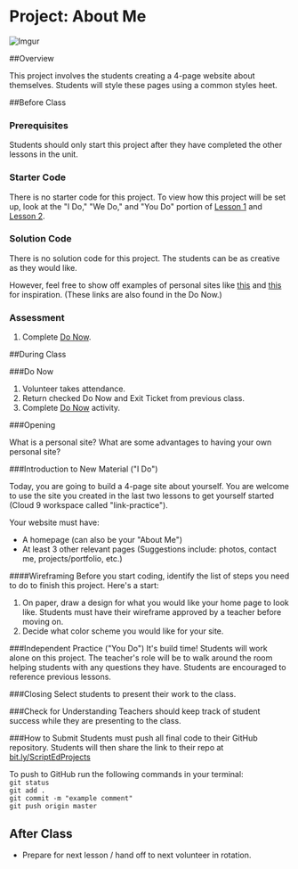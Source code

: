 # Project: About Me

![Imgur](http://i.imgur.com/qZgczwFm.png)

##Overview

This project involves the students creating a 4-page website about themselves. Students will style these pages using a common styles heet.
 
##Before Class

### Prerequisites
Students should only start this project after they have completed the other lessons in the unit.

### Starter Code

There is no starter code for this project. To view how this project will be set up, look at the "I Do," "We Do," and "You Do" portion of [Lesson 1](https://github.com/ScriptEdcurriculum/curriculum2015/tree/master/units/9-HTML2/lessons/1-linkingPages) and [Lesson 2](https://github.com/ScriptEdcurriculum/curriculum2015/tree/master/units/9-HTML2/lessons/2-styleScript).

### Solution Code

There is no solution code for this project. The students can be as creative as they would like.

However, feel free to show off examples of personal sites like [this](http://annaellenberger.com/) and [this](http://thomasjfrank.com/v2/) for inspiration. (These links are also found in the Do Now.)

### Assessment

1. Complete [Do Now](do_now.md).

##During Class

###Do Now

1. Volunteer takes attendance.
2. Return checked Do Now and Exit Ticket from previous class.
3. Complete [Do Now](do_now.md) activity.

###Opening

What is a personal site? What are some advantages to having your own personal site?

###Introduction to New Material ("I Do")

Today, you are going to build a 4-page site about yourself. You are welcome to use the site you created in the last two lessons to get yourself started (Cloud 9 workspace called "link-practice").

Your website must have:

* A homepage (can also be your "About Me")
* At least 3 other relevant pages (Suggestions include: photos, contact me, projects/portfolio, etc.) 


####Wireframing
Before you start coding, identify the list of steps you need to do to finish this project. Here's a start:

1. On paper, draw a design for what you would like your home page to look like. Students must have their wireframe approved by a teacher before moving on.
2. Decide what color scheme you would like for your site.


###Independent Practice ("You Do")
It's build time! Students will work alone on this project. The teacher's role will be to walk around the room helping students with any questions they have. Students are encouraged to reference previous lessons.

###Closing
Select students to present their work to the class.

###Check for Understanding
Teachers should keep track of student success while they are presenting to the class.

###How to Submit
Students must push all final code to their GitHub repository. Students will then share the link to their repo at [bit.ly/ScriptEdProjects](https://docs.google.com/a/scripted.org/forms/d/15gUqwz36Vy4C-6-rTeKFo88Tmq0e5vZ3ZKjXAhE5v7Y/viewform?fbzx=-5506744927335389465)

To push to GitHub run the following commands in your terminal:  
`git status`  
`git add .`  
`git commit -m "example comment"`  
`git push origin master`

## After Class


* Prepare for next lesson / hand off to next volunteer in rotation.
